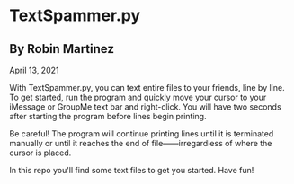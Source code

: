 # TextSpammer.py
## By Robin Martinez
April 13, 2021

With TextSpammer.py, you can text entire files to your friends, line by line.
To get started, run the program and quickly move your cursor to your
iMessage or GroupMe text bar and right-click. You will have two seconds after
starting the program before lines begin printing.

Be careful! The program will continue printing lines until it is terminated
manually or until it reaches the end of file——irregardless of where the cursor
is placed.

In this repo you'll find some text files to get you started. Have fun!

